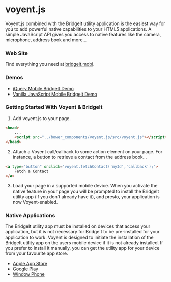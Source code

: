 voyent.js
===========

Voyent.js combined with the BridgeIt utility application is the easiest way for you to add powerful native capabilities to your HTML5 applications. A simple JavaScript API gives you access to native features like the camera, microphone, address book and more…

### Web Site
Find everything you need at [bridgeit.mobi](http://bridgeit.mobi).

### Demos

* [jQuery Mobile BridgeIt Demo](http://bridgeit.github.io/demo-jqm/)
* [Vanilla JavaScript Mobile BridgeIt Demo](http://bridgeit.github.io/demo-vanilla/)

### Getting Started With Voyent & BridgeIt
1) Add voyent.js to your page.
```html
<head>
    ...
    <script src="../bower_components/voyent.js/src/voyent.js"></script>
</head>
```
2) Attach a Voyent call/callback to some action element on your page.  For instance, a button to retrieve a contact from the address book...
```html
<a type="button" onclick="voyent.fetchContact('myId','callback');">
    Fetch a Contact
</a>
```
3) Load your page in a supported mobile device.  When you activate the native feature in your page you will be prompted to install the BridgeIt utility app (if you don't already have it), and presto, your application is now Voyent-enabled.

### Native Applications
The BridgeIt utility app must be installed on devices that access your application, but it is not necessary for BridgeIt to be pre-installed for your application to work. Voyent is designed to initiate the installation of the BridgeIt utility app on the users mobile device if it is not already installed.  If you prefer to install it manually, you can get the utility app for your device from your favourite app store. 
* [Apple App Store](https://itunes.apple.com/app/bridgeit/id727736414)
* [Google Play](https://play.google.com/store/apps/details?id=mobi.bridgeit)
* [Window Phone](http://www.windowsphone.com/en-ca/store/app/bridgeit/b9a1b29f-2b30-4e5d-9bf1-f75e773d74e1)
